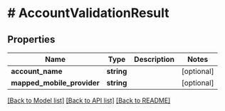 # # AccountValidationResult

## Properties

Name | Type | Description | Notes
------------ | ------------- | ------------- | -------------
**account_name** | **string** |  | [optional] 
**mapped_mobile_provider** | **string** |  | [optional] 

[[Back to Model list]](../../README.md#documentation-for-models) [[Back to API list]](../../README.md#documentation-for-api-endpoints) [[Back to README]](../../README.md)


